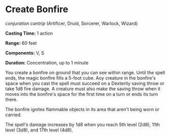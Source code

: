 # Create Bonfire
*conjuration cantrip* (Artificer, Druid, Sorcerer, Warlock, Wizard)

**Casting Time:** 1 action

**Range:** 60 feet

**Components:** V, S

**Duration:** Concentration, up to 1 minute

You create a bonfire on ground that you can see within range. Until the spell ends, the magic bonfire fills a 5-foot cube. Aoy creature in the bonfire's space when you cast the spell must succeed on a Dexterity saving throw or take 1d8 fire damage. A creature must also make the saving throw when it moves into the bonfire's space for the first time on a turn or ends its turn there.

The bonfire ignites flammable objects in its area that aren't being worn or carried.

The spell's damage increases by 1d8 when you reach 5th level (2d8), 11th level (3d8), and 17th level (4d8).

